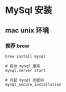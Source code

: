 # MySql 安装

## mac unix 环境

### 推荐 brew

```shell
brew install mysql

# 启动 mysql 服务
mysql.server start

# 开起 mysql 的密码
mysql_secure_installation
```
